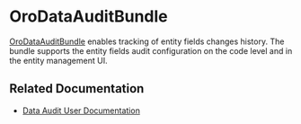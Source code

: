 <a id="bundle-docs-platform-data-audit"></a>

# OroDataAuditBundle

<a href="https://github.com/oroinc/platform/tree/5.1/src/Oro/Bundle/DataAuditBundle" target="_blank">OroDataAuditBundle</a> enables tracking of entity fields changes history. The bundle supports the entity fields audit configuration on the code level and in the entity management UI.

## Related Documentation

* [Data Audit User Documentation](../../../user/back-office/system/data-audit/index.md#user-guide-data-audit)

<!-- Frontend -->
